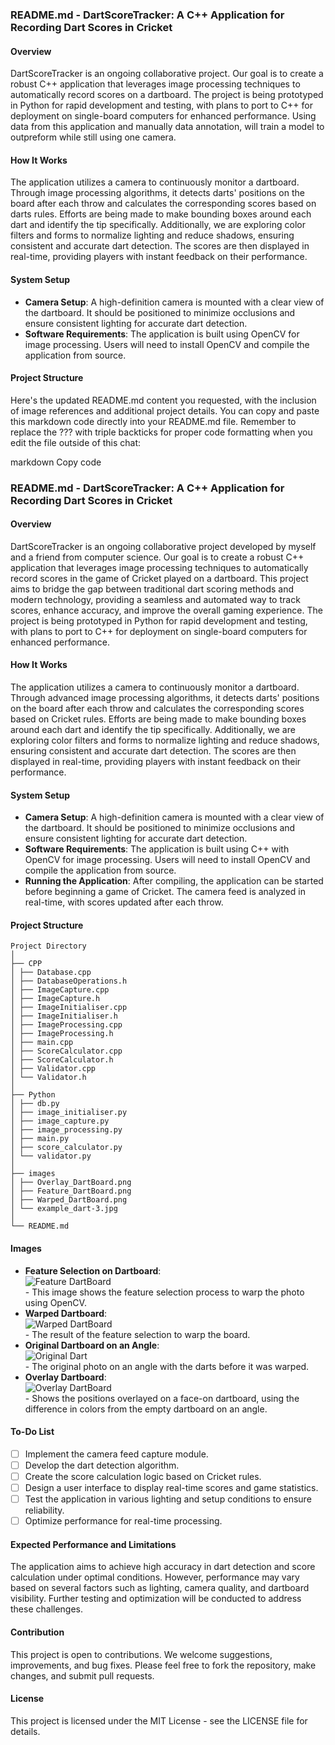 ### README.md - DartScoreTracker: A C++ Application for Recording Dart Scores in Cricket

#### Overview

DartScoreTracker is an ongoing collaborative project. Our goal is to create a robust C++ application that leverages image processing techniques to automatically record scores on a dartboard. The project is being prototyped in Python for rapid development and testing, with plans to port to C++ for deployment on single-board computers for enhanced performance. Using data from this application and manually data annotation, will train a model to outpreform while still using one camera.

#### How It Works

The application utilizes a camera to continuously monitor a dartboard. Through  image processing algorithms, it detects darts' positions on the board after each throw and calculates the corresponding scores based on darts rules. Efforts are being made to make bounding boxes around each dart and identify the tip specifically. Additionally, we are exploring color filters and forms to normalize lighting and reduce shadows, ensuring consistent and accurate dart detection. The scores are then displayed in real-time, providing players with instant feedback on their performance.

#### System Setup

- **Camera Setup**: A high-definition camera is mounted with a clear view of the dartboard. It should be positioned to minimize occlusions and ensure consistent lighting for accurate dart detection.
- **Software Requirements**: The application is built using OpenCV for image processing. Users will need to install OpenCV and compile the application from source.

#### Project Structure


Here's the updated README.md content you requested, with the inclusion of image references and additional project details. You can copy and paste this markdown code directly into your README.md file. Remember to replace the ??? with triple backticks for proper code formatting when you edit the file outside of this chat:

markdown
Copy code
### README.md - DartScoreTracker: A C++ Application for Recording Dart Scores in Cricket

#### Overview

DartScoreTracker is an ongoing collaborative project developed by myself and a friend from computer science. Our goal is to create a robust C++ application that leverages image processing techniques to automatically record scores in the game of Cricket played on a dartboard. This project aims to bridge the gap between traditional dart scoring methods and modern technology, providing a seamless and automated way to track scores, enhance accuracy, and improve the overall gaming experience. The project is being prototyped in Python for rapid development and testing, with plans to port to C++ for deployment on single-board computers for enhanced performance.

#### How It Works

The application utilizes a camera to continuously monitor a dartboard. Through advanced image processing algorithms, it detects darts' positions on the board after each throw and calculates the corresponding scores based on Cricket rules. Efforts are being made to make bounding boxes around each dart and identify the tip specifically. Additionally, we are exploring color filters and forms to normalize lighting and reduce shadows, ensuring consistent and accurate dart detection. The scores are then displayed in real-time, providing players with instant feedback on their performance.

#### System Setup

- **Camera Setup**: A high-definition camera is mounted with a clear view of the dartboard. It should be positioned to minimize occlusions and ensure consistent lighting for accurate dart detection.
- **Software Requirements**: The application is built using C++ with OpenCV for image processing. Users will need to install OpenCV and compile the application from source.
- **Running the Application**: After compiling, the application can be started before beginning a game of Cricket. The camera feed is analyzed in real-time, with scores updated after each throw.

#### Project Structure
```
Project Directory
│
├── CPP
│ ├── Database.cpp
│ ├── DatabaseOperations.h
│ ├── ImageCapture.cpp
│ ├── ImageCapture.h
│ ├── ImageInitialiser.cpp
│ ├── ImageInitialiser.h
│ ├── ImageProcessing.cpp
│ ├── ImageProcessing.h
│ ├── main.cpp
│ ├── ScoreCalculator.cpp
│ ├── ScoreCalculator.h
│ ├── Validator.cpp
│ └── Validator.h
│
├── Python
│ ├── db.py
│ ├── image_initialiser.py
│ ├── image_capture.py
│ ├── image_processing.py
│ ├── main.py
│ ├── score_calculator.py
│ └── validator.py
│
├── images
│ ├── Overlay_DartBoard.png
│ ├── Feature_DartBoard.png
│ ├── Warped_DartBoard.png
│ └── example_dart-3.jpg
│
└── README.md
```

#### Images

- **Feature Selection on Dartboard**: <br> ![Feature DartBoard](./Feature_DartBoard.png) <br> - This image shows the feature selection process to warp the photo using OpenCV.
- **Warped Dartboard**: <br> ![Warped DartBoard](./Warped_DartBoard.png) <br> - The result of the feature selection to warp the board.
- **Original Dartboard on an Angle**: <br> ![Original Dart](./example_dart-3.jpg) <br> - The original photo on an angle with the darts before it was warped.
- **Overlay Dartboard**: <br> ![Overlay DartBoard](./Overlay_DartBoard.png) <br> - Shows the positions overlayed on a face-on dartboard, using the difference in colors from the empty dartboard on an angle.

#### To-Do List

- [ ] Implement the camera feed capture module.
- [ ] Develop the dart detection algorithm.
- [ ] Create the score calculation logic based on Cricket rules.
- [ ] Design a user interface to display real-time scores and game statistics.
- [ ] Test the application in various lighting and setup conditions to ensure reliability.
- [ ] Optimize performance for real-time processing.

#### Expected Performance and Limitations

The application aims to achieve high accuracy in dart detection and score calculation under optimal conditions. However, performance may vary based on several factors such as lighting, camera quality, and dartboard visibility. Further testing and optimization will be conducted to address these challenges.

#### Contribution

This project is open to contributions. We welcome suggestions, improvements, and bug fixes. Please feel free to fork the repository, make changes, and submit pull requests.

#### License

This project is licensed under the MIT License - see the LICENSE file for details.

